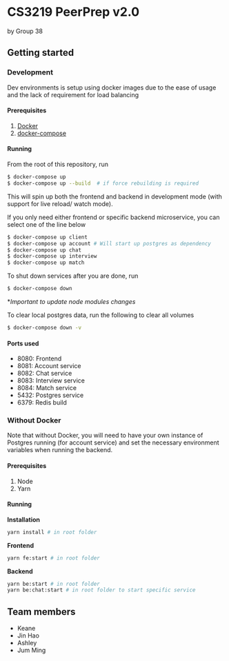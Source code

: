 # CS3219 PeerPrep v2.0
by Group 38

## Getting started

### Development
Dev environments is setup using docker images due to the ease of usage and the lack of requirement for load balancing

#### Prerequisites

1. [Docker](https://docs.docker.com/get-docker/)
1. [docker-compose](https://docs.docker.com/compose/install/)

#### Running 

From the root of this repository, run
```bash
$ docker-compose up
$ docker-compose up --build  # if force rebuilding is required
```

This will spin up both the frontend and backend in development mode (with support for live reload/ watch mode).

If you only need either frontend or specific backend microservice, you can select one of the line below
```bash
$ docker-compose up client
$ docker-compose up account # Will start up postgres as dependency
$ docker-compose up chat
$ docker-compose up interview
$ docker-compose up match
```

To shut down services after you are done, run
```bash
$ docker-compose down
```
**Important to update node modules changes*



To clear local postgres data, run the following to clear all volumes
```bash
$ docker-compose down -v
```

#### Ports used
* 8080: Frontend
* 8081: Account service
* 8082: Chat service
* 8083: Interview service
* 8084: Match service
* 5432: Postgres service
* 6379: Redis build

### Without Docker

Note that without Docker, you will need to have your own instance of Postgres running (for account service) and set the necessary environment variables when running the backend.

#### Prerequisites

1. Node
1. Yarn

#### Running

**Installation**
```bash
yarn install # in root folder
```

**Frontend**
```bash
yarn fe:start # in root folder
```

**Backend**
```bash
yarn be:start # in root folder
yarn be:chat:start # in root folder to start specific service
```
## Team members
- Keane
- Jin Hao
- Ashley
- Jum Ming
